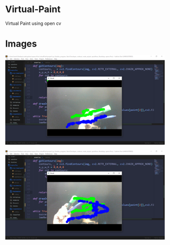 # Virtual-Paint
Virtual Paint using open cv

# Images
![](https://github.com/18harsh/Virtual-Paint/blob/main/2020-11-03%20(2).png)

![](https://github.com/18harsh/Virtual-Paint/blob/main/2020-11-03%20(3).png)
